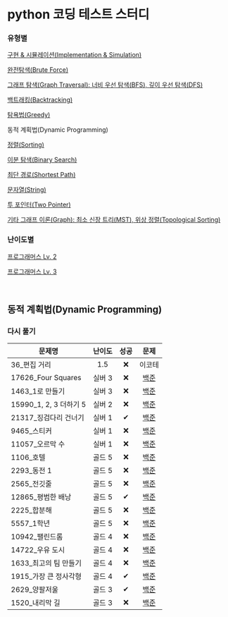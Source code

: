 # python 코딩 테스트 스터디
### 유형별
[구현 & 시뮬레이션(Implementation & Simulation)](/implementation_and_simulation/README.md)

[완전탐색(Brute Force)](/brute_force/README.md)

[그래프 탐색(Graph Traversal): 너비 우선 탐색(BFS), 깊이 우선 탐색(DFS)](/graph_traversal/README.md)

[백트래킹(Backtracking)](/backtracking/README.md)

[탐욕법(Greedy)](/greedy/README.md)

동적 계획법(Dynamic Programming)

[정렬(Sorting)](/sorting/README.md)

[이분 탐색(Binary Search)](/binary_search/README.md)

[최단 경로(Shortest Path)](/shortest_path/README.md)

[문자열(String)](/string/README.md)

[투 포인터(Two Pointer)](/two_pointer/README.md)

[기타 그래프 이론(Graph): 최소 신장 트리(MST), 위상 정렬(Topological Sorting)](/graph/README.md)


### 난이도별
[프로그래머스 Lv. 2](/Programmers/Programmers_Lv2/README.md)

[프로그래머스 Lv. 3](/Programmers/Programmers_Lv3/README.md)

<br>

## 동적 계획법(Dynamic Programming)
### 다시 풀기
|문제명|난이도|성공|문제|
|-----|:----:|:----:|:----:|
|36_편집 거리|1.5|❌|이코테|
|17626_Four Squares|실버 3|❌|[백준](https://www.acmicp.net/problem/17626)|
|1463_1로 만들기|실버 3|❌|[백준](https://www.acmicp.net/problem/1463)
|15990_1, 2, 3 더하기 5|실버 2|❌|[백준](https://www.acmicp.net/problem/11057)
|21317_징검다리 건너기|실버 1|✔|[백준](https://www.acmicpc.net/problem/21317)|
|9465_스티커|실버 1|❌|[백준](https://www.acmicp.net/problem/9465)
|11057_오르막 수|실버 1|❌|[백준](https://www.acmicp.net/problem/11057)
|1106_호텔|골드 5|❌|[백준](https://www.acmicp.net/problem/1106)|
|2293_동전 1|골드 5|❌|[백준](https://www.acmicp.net/problem/2293)|
|2565_전깃줄|골드 5|❌|[백준](https://www.acmicp.net/problem/2565)|
|12865_평범한 배낭|골드 5|✔|[백준](https://www.acmicp.net/problem/12865)|
|2225_합분해|골드 5|❌|[백준](https://www.acmicp.net/problem/2225)|
|5557_1학년|골드 5|❌|[백준](https://www.acmicp.net/problem/5557)|
|10942_팰린드롬|골드 4|❌|[백준](https://www.acmicp.net/problem/10942)|
|14722_우유 도시|골드 4|❌|[백준](https://www.acmicp.net/problem/14722)|
|1633_최고의 팀 만들기|골드 4|❌|[백준](https://www.acmicp.net/problem/1633)|
|1915_가장 큰 정사각형|골드 4|✔|[백준](https://www.acmicp.net/problem/1915)|
|2629_양팔저울|골드 3|✔|[백준](https://www.acmicp.net/problem/2629)|
|1520_내리막 길|골드 3|❌|[백준](https://www.acmicp.net/problem/1520)|